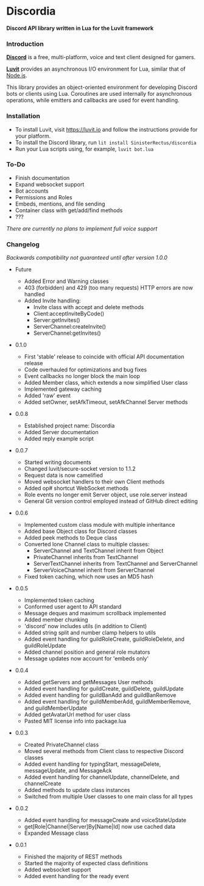 # Discordia

**Discord API library written in Lua for the Luvit framework**

### Introduction

**[Discord](https://discordapp.com/)** is a free, multi-platform, voice and text client designed for gamers.

**[Luvit](https://luvit.io)** provides an asynchronous I/O environment for Lua, similar that of [Node.js](https://nodejs.org/en/).

This library provides an object-oriented environment for developing Discord bots or clients using Lua. Coroutines are used internally for asynchronous operations, while emitters and callbacks are used for event handling.

### Installation

- To install Luvit, visit https://luvit.io and follow the instructions provide for your platform.
- To install the Discord library, run `lit install SinisterRectus/discordia`
- Run your Lua scripts using, for example, `luvit bot.lua`

### To-Do
- Finish documentation
- Expand websocket support
- Bot accounts
- Permissions and Roles
- Embeds, mentions, and file sending
- Container class with get/add/find methods
- ???

*There are currently no plans to implement full voice support*

### Changelog

*Backwards compatibility not guaranteed until after version 1.0.0*

- Future
  - Added Error and Warning classes
  - 403 (forbidden) and 429 (too many requests) HTTP errors are now handled
  - Added Invite handling:
    - Invite class with accept and delete methods
    - Client:acceptInviteByCode()
    - Server:getInvites()
    - ServerChannel:createInvite()
    - ServerChannel:getInvites()

- 0.1.0
  - First 'stable' release to coincide with official API documentation release
  - Code overhauled for optimizations and bug fixes
  - Event callbacks no longer block the main loop
  - Added Member class, which extends a now simplified User class
  - Implemented gateway caching
  - Added 'raw' event
  - Added setOwner, setAfkTimeout, setAfkChannel Server methods


- 0.0.8
  - Established project name: Discordia
  - Added Server documentation
  - Added reply example script


- 0.0.7
  - Started writing documents
  - Changed luvit/secure-socket version to 1.1.2
  - Request data is now camelified
  - Moved websocket handlers to their own Client methods
  - Added op# shortcut WebSocket methods
  - Role events no longer emit Server object, use role.server instead
  - General Git version control employed instead of GitHub direct editing


- 0.0.6
  - Implemented custom class module with multiple inheritance
  - Added base Object class for Discord classes
  - Added peek methods to Deque class
  - Converted lone Channel class to multiple classes:
    - ServerChannel and TextChannel inherit from Object
    - PrivateChannel inherits from TextChannel
    - ServerTextChannel inherits from TextChannel and ServerChannel
    - ServerVoiceChannel inherit from ServerChannel
  - Fixed token caching, which now uses an MD5 hash


- 0.0.5
  - Implemented token caching
  - Conformed user agent to API standard
  - Message deques and maximum scrollback implemented
  - Added member chunking
  - 'discord' now includes utils (in addition to Client)
  - Added string split and number clamp helpers to utils
  - Added event handling for guildRoleCreate, guildRoleDelete, and guildRoleUpdate
  - Added channel position and general role mutators
  - Message updates now account for 'embeds only'


- 0.0.4
  - Added getServers and getMessages User methods
  - Added event handling for guildCreate, guildDelete, guildUpdate
  - Added event handling for guildBanAdd and guildBanRemove
  - Added event handling for guildMemberAdd, guildMemberRemove, and guildMemberUpdate
  - Added getAvatarUrl method for user class
  - Pasted MIT license info into package.lua


- 0.0.3
  - Created PrivateChannel class
  - Moved several methods from Client class to respective Discord classes
  - Added event handling for typingStart, messageDelete, messageUpdate, and MessageAck
  - Added event handling for channelUpdate, channelDelete, and channelCreate
  - Added methods to update class instances
  - Switched from multiple User classes to one main class for all types


- 0.0.2
  - Added event handling for messageCreate and voiceStateUpdate
  - get[Role|Channel|Server]By[Name|Id] now use cached data
  - Expanded Message class


- 0.0.1
  - Finished the majority of REST methods
  - Started the majority of expected class definitions
  - Added websocket support
  - Added event handling for the ready event
